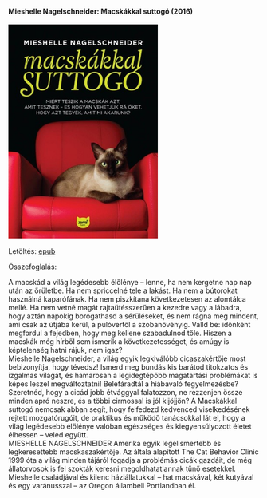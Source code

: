 #### <a name="id_1437">Mieshelle Nagelschneider: Macskákkal suttogó (2016)</a>
<img src="https://github.com/BercziSandor/calibre_lib/raw/main/Mieshelle%20Nagelschneider/Macskakkal%20suttogo%20%281437%29/cover.jpg" alt="cover" width="300"/>

Letöltés: [epub](https://github.com/BercziSandor/calibre_lib/raw/main/Mieshelle%20Nagelschneider/Macskakkal%20suttogo%20%281437%29/Macskakkal%20suttogo%20-%20Mieshelle%20Nagelschneider.epub)

Összefoglalás:
<div>
<p>A ​macskád a világ legédesebb élőlénye – lenne, ha nem kergetne nap nap után az őrületbe. Ha nem spriccelné tele a lakást. Ha nem a bútorokat használná kaparófának. Ha nem piszkítana következetesen az alomtálca mellé. Ha nem vetné magát rajtaütésszerűen a kezedre vagy a lábadra, hogy aztán napokig borogathasd a sérüléseket, és nem rágna meg mindent, ami csak az útjába kerül, a pulóvertől a szobanövényig. Valld be: időnként megfordul a fejedben, hogy meg kellene szabadulnod tőle. Hiszen a macskák még hírből sem ismerik a következetességet, és amúgy is képtelenség hatni rájuk, nem igaz?<br>Mieshelle Nagelschneider, a világ egyik legkiválóbb cicaszakértője most bebizonyítja, hogy tévedsz! Ismerd meg bundás kis barátod titokzatos és izgalmas világát, és hamarosan a legidegtépőbb magatartási problémákat is képes leszel megváltoztatni! Belefáradtál a hiábavaló fegyelmezésbe? Szeretnéd, hogy a cicád jobb étvággyal falatozzon, ne rezzenjen össze minden apró neszre, és a többi cirmossal is jól kijöjjön? A Macskákkal suttogó nemcsak abban segít, hogy felfedezd kedvenced viselkedésének rejtett mozgatórugóit, de praktikus és működő tanácsokkal lát el, hogy a világ legédesebb élőlénye valóban egészséges és kiegyensúlyozott életet élhessen – veled együtt.<br>MIESHELLE NAGELSCHNEIDER Amerika egyik legelismertebb és legkeresettebb macskaszakértője. Az általa alapított The Cat Behavior Clinic 1999 óta a világ minden tájáról fogadja a problémás cicák gazdáit, de még állatorvosok is fel szokták keresni megoldhatatlannak tűnő esetekkel. Mieshelle családjával és kilenc háziállatukkal – hat macskával, két kutyával és egy varánusszal – az Oregon állambeli Portlandban él.</p></div>

